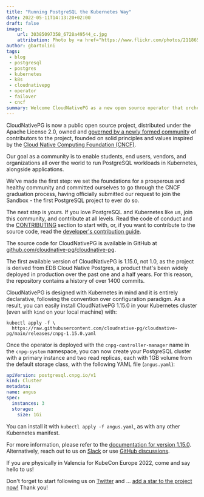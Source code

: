 ```yaml
---
title: "Running PostgreSQL the Kubernetes Way"
date: 2022-05-11T14:13:20+02:00
draft: false
image:
    url: 30385097358_6728a49544_c.jpg
    attribution: Photo by <a href="https://www.flickr.com/photos/21186555@N07/30385097358" target="_blank" rel="noopener noreferrer">"African Sunrise, Amboseli National Park"</a> by <a href="https://www.flickr.com/photos/21186555@N07" target="_blank" rel="noopener noreferrer">Ray in Manila</a>
author: gbartolini
tags:
 - blog
 - postgresql
 - postgres
 - kubernetes
 - k8s
 - cloudnativepg
 - operator
 - failover
 - cncf
summary: Welcome CloudNativePG as a new open source operator that orchestrates PostgreSQL clusters inside Kubernetes!
---
```


CloudNativePG is now a public open source project, distributed under the
Apache License 2.0, owned and [governed by a newly formed
community](https://github.com/cloudnative-pg/cloudnative-pg/blob/main/GOVERNANCE.md)
of contributors to the project, founded on solid principles and values
inspired by the [Cloud Native Computing Foundation (CNCF)](https://www.cncf.io/).

Our goal as a community is to enable students, end users, vendors, and
organizations all over the world to run PostgreSQL workloads in
Kubernetes, alongside applications.

We've made the first step: we set the foundations for a prosperous and
healthy community and committed ourselves to go through the CNCF
graduation process, having officially submitted our request to join the
Sandbox - the first PostgreSQL project to ever do so.

The next step is yours. If you love PostgreSQL and Kubernetes like us,
join this community, and contribute at all levels. Read the code of
conduct and the
[CONTRIBUTING](https://github.com/cloudnative-pg/cloudnative-pg/blob/main/CONTRIBUTING.md)
section to start with, or, if you want to contribute to the source code, read
the [developer's contribution guide](https://github.com/cloudnative-pg/cloudnative-pg/blob/main/contribute/README.md).

The source code for CloudNativePG is available in GitHub at
[github.com/cloudnative-pg/cloudnative-pg](https://github.com/cloudnative-pg/cloudnative-pg).

The first available version of CloudNativePG is 1.15.0, not 1.0, as the project
is derived from EDB Cloud Native Postgres, a product that's been widely
deployed in production over the past one and a half years. For this reason, the
repository contains a history of over 1400 commits.

CloudNativePG is designed with Kubernetes in mind and it is entirely
declarative, following the convention over configuration paradigm. As a
result, you can easily install CloudNativePG 1.15.0 in your Kubernetes cluster
(even with `kind` on your local machine) with:

```shell
kubectl apply -f \
  https://raw.githubusercontent.com/cloudnative-pg/cloudnative-pg/main/releases/cnpg-1.15.0.yaml
```

Once the operator is deployed with the `cnpg-controller-manager` name in
the `cnpg-system` namespace, you can now create your PostgreSQL cluster with a
primary instance and two read replicas, each with 1GB volume from the default
storage class, with the following YAML file (`angus.yaml`):

```yaml
apiVersion: postgresql.cnpg.io/v1
kind: Cluster
metadata:
name: angus
spec:
  instances: 3
  storage:
    size: 1Gi
```

You can install it with `kubectl apply -f angus.yaml`, as with any other
Kubernetes manifest.

For more information, please refer to the [documentation for version 1.15.0](https://cloudnative-pg.io/docs/1.15.0/).
Alternatively, reach out to us on [Slack](https://join.slack.com/t/cloudnativepg/shared_invite/zt-2ij5hagfo-B04EQ9DUlGFzD6GEHDqE0g)
or use [GitHub discussions](https://github.com/cloudnative-pg/cloudnative-pg/discussions).

If you are physically in Valencia for KubeCon Europe 2022, come and say hello to us!

Don't forget to start following us on [Twitter](https://twitter.com/CloudNativePg)
and ... [add a star to the project now!](https://github.com/cloudnative-pg/cloudnative-pg)
Thank you!
